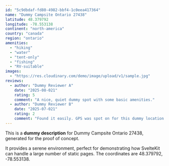```yaml
---
id: "5c9dbdaf-fd80-4982-bbf4-1c0eea417364"
name: "Dummy Campsite Ontario 27438"
latitude: 48.379792
longitude: -78.553138
continent: "north-america"
country: "canada"
region: "ontario"
amenities:
  - "hiking"
  - "water"
  - "tent-only"
  - "fishing"
  - "RV-suitable"
images:
  - "https://res.cloudinary.com/demo/image/upload/v1/sample.jpg"
reviews:
  - author: "Dummy Reviewer A"
    date: "2025-08-021"
    rating: 5
    comment: "A nice, quiet dummy spot with some basic amenities."
  - author: "Dummy Reviewer B"
    date: "2025-07-021"
    rating: 2
    comment: "Found it easily. GPS was spot on for this dummy location."
---
```


This is a **dummy description** for Dummy Campsite Ontario 27438, generated for the proof of concept.

It provides a serene environment, perfect for demonstrating how SvelteKit can handle a large number of static pages. The coordinates are 48.379792, -78.553138.
